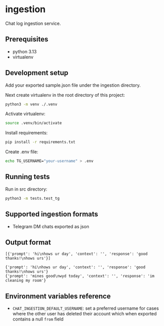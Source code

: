 # ingestion

Chat log ingestion service.

## Prerequisites

- python 3.13
- virtualenv

## Development setup

Add your exported sample.json file under the ingestion directory.

Next create virtualenv in the root directory of this project:

```sh
python3 -m venv ./.venv
```

Activate virtualenv:

```sh
source .venv/bin/activate
```

Install requirements:

```sh
pip install -r requirements.txt
```

Create .env file:

```sh
echo TG_USERNAME="your-username" > .env
```

## Running tests

Run in src directory:

```sh
python3 -m tests.test_tg
```

## Supported ingestion formats

- Telegram DM chats exported as json

## Output format

```
[{'prompt': 'hi\nhows ur day', 'context': '', 'response': 'good thanks!\nhows urs'}]
```

```
{'prompt': 'hi\nhows ur day', 'context': '', 'response': 'good thanks!\nhows urs'}
{'prompt': 'mines good\nwyd today', 'context': '', 'response': 'im cleaning my room'}
```

## Environment variables reference

- `CHAT_INGESTION_DEFAULT_USERNAME`: set a preferred username for cases where the other user has deleted their account which when exported contains a null `from` field